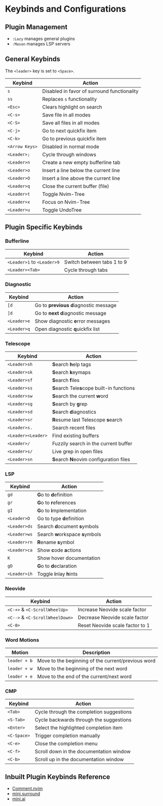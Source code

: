 # Keybinds and Configurations

## Plugin Management

- `:Lazy` manages general plugins
- `:Mason` manages LSP servers

## General Keybinds

The `<leader>` key is set to `<Space>`. 

| Keybind         | Action                                      |
|-----------------|---------------------------------------------|
| `s`             | Disabled in favor of surround functionality |
| `ss`            | Replaces `s` functionality                  |
| `<Esc>`         | Clears highlight on search                  |
| `<C-s>`         | Save file in all modes                      |
| `<C-S>`         | Save all files in all modes                 |
| `<C-j>`         | Go to next quickfix item                    |
| `<C-k>`         | Go to previous quickfix item                |
| `<Arrow Keys>`  | Disabled in normal mode                     |
| `<Leader>;`     | Cycle through windows                       |
| `<Leader>n`     | Create a new empty bufferline tab           |
| `<Leader>o`     | Insert a line below the current line        |
| `<Leader>O`     | Insert a line above the current line        |
| `<Leader>q`     | Close the current buffer (file)             |
| `<Leader>t`     | Toggle Nvim-Tree                            |
| `<Leader>x`     | Focus on Nvim-Tree                          |
| `<Leader>u`     | Toggle UndoTree                             |

## Plugin Specific Keybinds

### Bufferline

| Keybind         | Action                                |
|-----------------|---------------------------------------|
| `<Leader>1` to `<Leader>9` | Switch between tabs 1 to 9 |
| `<Leader><Tab>` | Cycle through tabs                    |

### Diagnostic

| Keybind         | Action                                          |
|-----------------|-------------------------------------------------|
| `[d`            | Go to **previous** **d**iagnostic message       |
| `]d`            | Go to **next** **d**iagnostic message           |
| `<Leader>e`     | Show diagnostic **e**rror messages              |
| `<Leader>q`     | Open diagnostic **q**uickfix list               |

### Telescope

| Keybind         | Action                                      |
|-----------------|---------------------------------------------|
| `<Leader>sh`    | **S**earch **h**elp tags                    |
| `<Leader>sk`    | **S**earch **k**eymaps                      |
| `<Leader>sf`    | **S**earch **f**iles                        |
| `<Leader>ss`    | **S**earch Tele**s**cope built-in functions |
| `<Leader>sw`    | **S**earch the current **w**ord             |
| `<Leader>sg`    | **S**earch by **g**rep                      |
| `<Leader>sd`    | **S**earch **d**iagnostics                  |
| `<Leader>sr`    | **R**esume last Telescope **s**earch        |
| `<Leader>s.`    | Search recent files                         |
| `<Leader><Leader>` | Find existing buffers                    |
| `<Leader>/`     | Fuzzily search in the current buffer        |
| `<Leader>s/`    | Live grep in open files                     |
| `<Leader>sn`    | **S**earch **N**eovim configuration files   |

### LSP

| Keybind         | Action                                      |
|-----------------|---------------------------------------------|
| `gd`            | **G**o to **d**efinition                    |
| `gr`            | **G**o to **r**eferences                    |
| `gI`            | **G**o to **i**mplementation                |
| `<Leader>D`     | Go to type **d**efinition                   |
| `<Leader>ds`    | Search **d**ocument **s**ymbols             |
| `<Leader>ws`    | Search **w**orkspace **s**ymbols            |
| `<Leader>rn`    | **R**ename **s**ymbol                       |
| `<Leader>ca`    | Show **c**ode **a**ctions                   |
| `K`             | Show hover documentation                    |
| `gD`            | **G**o to **d**eclaration                   |
| `<Leader>ih`    | Toggle **i**nlay **h**ints                  |

### Neovide

| Keybind                         | Action                              |
|---------------------------------|-------------------------------------|
| `<C-+>` & `<C-ScrollWheelUp>`   | Increase Neovide scale factor       |
| `<C-->` & `<C-ScrollWheelDown>` | Decrease Neovide scale factor       |
| `<C-0>`                         | Reset Neovide scale factor to 1     |

### Word Motions

| Motion       | Description                                        |
|--------------|----------------------------------------------------|
| `leader + b` | Move to the beginning of the current/previous word |
| `leader + w` | Move to the beginning of the next word             |
| `leader + e` | Move to the end of the current/next word           |

### CMP

| Keybind      | Action                                      |
|--------------|---------------------------------------------|
| `<Tab>`      | Cycle through the completion suggestions    |
| `<S-Tab>`    | Cycle backwards through the suggestions     |
| `<Enter>`    | Select the highlighted completion item      |
| `<C-Space>`  | Trigger completion manually                 |
| `<C-e>`      | Close the completion menu                   |
| `<C-f>`      | Scroll down in the documentation window     |
| `<C-b>`      | Scroll up in the documentation window       |


## Inbuilt Plugin Keybinds Reference

- [Comment.nvim](https://github.com/numToStr/Comment.nvim?tab=readme-ov-file#-usage)
- [mini.surround](https://github.com/echasnovski/mini.nvim/blob/main/readmes/mini-surround.md#features)
- [mini.ai](https://github.com/echasnovski/mini.nvim/blob/main/readmes/mini-surround.md#features)

